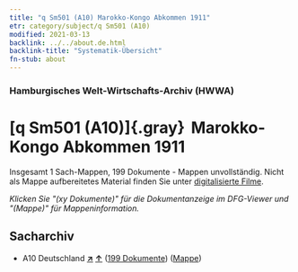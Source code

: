 ```yaml
---
title: "q Sm501 (A10) Marokko-Kongo Abkommen 1911"
etr: category/subject/q Sm501 (A10)
modified: 2021-03-13
backlink: ../../about.de.html
backlink-title: "Systematik-Übersicht"
fn-stub: about
---
```


### Hamburgisches Welt-Wirtschafts-Archiv (HWWA)
# [q Sm501 (A10)]{.gray}&#8201; Marokko-Kongo Abkommen 1911&#160; 




Insgesamt 1 Sach-Mappen, 199 Dokumente - Mappen unvollständig.
Nicht als Mappe aufbereitetes Material finden Sie unter [digitalisierte Filme](/film/h1_sh).

_Klicken Sie "(xy Dokumente)" für die Dokumentanzeige im DFG-Viewer und "(Mappe)" für Mappeninformation._

## Sacharchiv



- A10 Deutschland [**&nearr;**](../../../geo/i/126128/about.de.html "Deutschland (alle Mappen)") [**&uarr;**](../../../geo/about.de.html#A10 "Ländersystematik") (<a href="https://pm20.zbw.eu/dfgview/sh/126128,145997" title="über: Deutschland : Marokko-Kongo Abkommen 1911" target="_blank">199 Dokumente</a>) ([Mappe](../../../../folder/sh/1261xx/126128/1459xx/145997/about.de.html))


